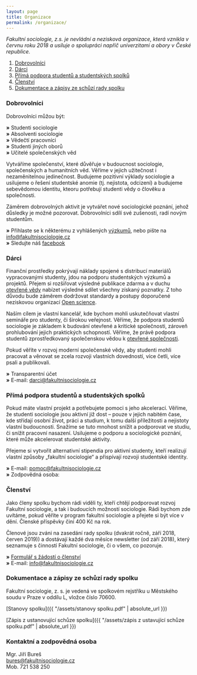 ```yaml
---
layout: page
title: Organizace
permalink: /organizace/
---
```

_Fakultní sociologie, z.s. je nevládní a nezisková organizace, která vznikla v červnu roku 2018 a usiluje o spolupráci napříč univerzitami a obory v České republice._

1. [Dobrovolníci](#dobrovolníci)
2. [Dárci](#dárci)
3. [Přímá podpora studentů a studentských spolků](#přímá-podpora-studentů-a-studentských-spolků) 
4. [Členství](#členství)   
5. [Dokumentace a zápisy ze schůzí rady spolku](#dokumentace-a-zápisy-ze-schůzí-rady-spolku)


### Dobrovolníci
Dobrovolníci můžou být: 
  
**»** Studenti sociologie     
**»**	Absolventi sociologie    
**»**	Vědečtí pracovníci   
**»**	Studenti jiných oborů   
**»**	Učitelé společenských věd     
  
Vytváříme společenství, které důvěřuje v budoucnost sociologie, společenských a humanitních věd. Věříme v jejich užitečnost i nezaměnitelnou jedinečnost. Budujeme pozitivní výklady sociologie a usilujeme o řešení studentské anomie (tj. nejistota, odcizení) a budujeme sebevědomou identitu, kteoru potřebují studenti vědy o člověku a společnosti.  

Záměrem dobrovolných aktivit je vytvářet nové sociologické poznání, jehož důsledky je možné pozorovat. Dobrovolníci sdílí své zušenosti, radí novým studentům. 

  **»** Přihlaste se k některému z vyhlášených [výzkumů](http://fakultnisociologie.cz/vyzkumy/), nebo pište na info@fakultnisociologie.cz     
   **»** Sledujte náš [facebook](https://www.facebook.com/fakultnisociologie/) 

### Dárci   
Finanční prostředky pokrývají náklady spojené s distribucí materiálů vypracovanými studenty, jdou na podporu studentských výzkumů a projektů. Přejem si rozšiřovat výsledné publikace zdarma a v duchu [otevřené vědy](https://en.wikipedia.org/wiki/Open_science) nabízet výsledné sdílet všechny získaný poznatky. Z toho důvodu bude záměrem dodržovat standardy a postupy doporučené neziskovou organizací [Open science](https://cos.io/).

Naším cílem je vlastní kancelář, kde bychom mohli uskutečňovat vlastní semináře pro studenty, či širokou veřejnost. Věříme, že podpora studentů sociologie je základem k budování otevřené a kritické společnosti, zároveň prohlubování jejich praktických schopností. Věříme, že právě podpora studentů zprostředkovaný společenskou vědou k [otevřené společnosti](https://cs.wikipedia.org/wiki/Otev%C5%99en%C3%A1_spole%C4%8Dnost).   

Pokud věříte v rozvoj moderní společenské vědy, aby studenti mohli pracovat a věnovat se zcela rozvoji vlastních dovedností, více četli, více psali a publikovali.  

**»**	Transparentní účet      
**»**	E-mail: darci@fakultnisociologie.cz


### Přímá podpora studentů a studentských spolků    
Pokud máte vlastní projekt a potřebujete pomoci s jeho akcelerací. Věříme, že studenti sociologie jsou aktivní již dost – pouze v jejich nabitém čase, kde střídají osobní život, práci a studium, k tomu další příležitosti a nejistoty vlastní budoucnosti. Snažíme se tuto mnohost snížit a podporovat ve studiu, či snížit pracovní nasazení. Usilujeme o podporu a sociologické poznání, které může akcelerovat studentské aktivity.     

Přejeme si vytvořit alternativní stipendia pro aktivní studenty, kteří realizují vlastní způsoby „fakultní sociologie“ a přispívají rozvoji studentské identity.     

**»** E-mail: pomoc@fakultnisociologie.cz    
**»**	Zodpovědná osoba:   

### Členství      
Jako členy spolku bychom rádi viděli ty, kteří chtějí podporovat rozvoj Fakultní sociologie, a tak i budoucích možností sociologie. Rádi bychom zde uvítáme, pokud věříte v program fakultní sociologie a přejete si být více v dění. Členské příspěvky činí 400 Kč na rok.   

Členové jsou zváni na zasedání rady spolku (dvakrát ročně, září 2018, červen 2019)) a dostávají každé dva měsíce newsletter (od září 2018), který seznamuje s činností Fakultní sociologie, či o všem, co pozoruje.     

**»** [Formulář s žádostí o členství](https://goo.gl/forms/DwMKyVEUZyymNk1F2)   
**»** E-mail: info@fakultnisociologie.cz     


### Dokumentace a zápisy ze schůzí rady spolku

Fakultní sociologie, z. s. je vedená ve spolkovém rejstříku u Městského soudu v Praze v oddílu L, vložce číslo 70600.

[Stanovy spolku]({{ "/assets/stanovy spolku.pdf" | absolute_url }})

[Zápis z ustanovující schůze spolku]({{ "/assets/zápis z ustavující schůze spolku.pdf" | absolute_url }})

### Kontaktní a zodpovědná osoba

Mgr. Jiří Bureš     
bures@fakultnisociologie.cz  
Mob. 721 538 250     



